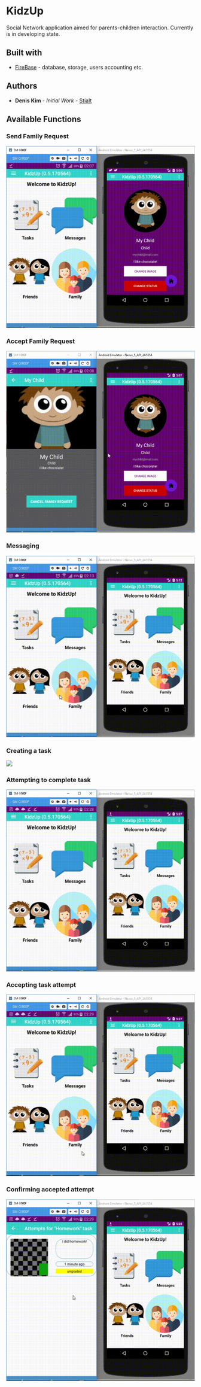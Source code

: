 # KidzUp

Social Network application aimed for parents-children interaction.
Currently is in developing state.

## Built with
* [FireBase](https://firebase.google.com/) - database, storage, users accounting etc.

## Authors
* **Denis Kim** - *Initial Work* - [Stialt](https://github.com/Stialt)

## Available Functions

### Send Family Request
![](Demo%20GIFs/05_Send-Family-Request.gif)

### Accept Family Request
![](Demo%20GIFs/06_Accept-Family-Request.gif)

### Messaging
![](Demo%20GIFs/07_Messaging.gif)

### Creating a task
![](Demo%20GIFs/08_Create-Task.gif)

### Attempting to complete task
![](Demo%20GIFs/09_Attempt.gif)

### Accepting task attempt
![](Demo%20GIFs/10_Attempt-Acceptance.gif)

### Confirming accepted attempt
![](Demo%20GIFs/11_Confirm-that-accepted.gif)

